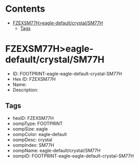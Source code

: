 



Contents
========

* [FZEXSM77H>eagle-default/crystal/SM77H](#fzexsm77heagle-defaultcrystalsm77h)
	* [Tags](#tags)

# FZEXSM77H>eagle-default/crystal/SM77H

- ID: FOOTPRINT-eagle-eagle-default-crystal-SM77H
- Hex ID: FZEXSM77H
- Name: 
- Description: 

## Tags

- hexID: FZEXSM77H
- oompType: FOOTPRINT
- oompSize: eagle
- oompColor: eagle-default
- oompDesc: crystal
- oompIndex: SM77H
- oompName: eagle-default/crystal/SM77H
- oompID: FOOTPRINT-eagle-eagle-default-crystal-SM77H
